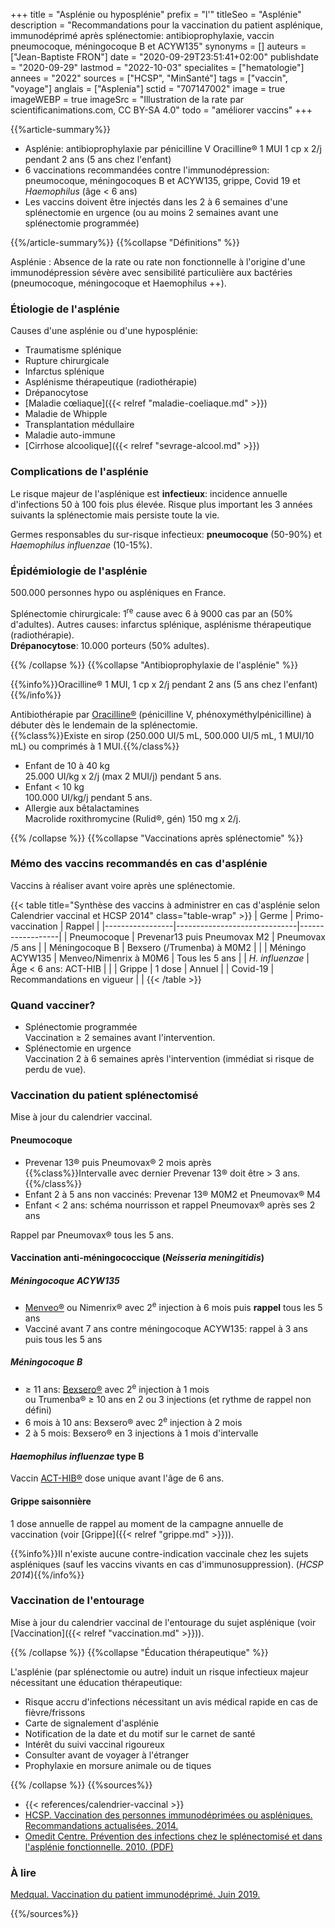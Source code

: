 +++
title = "Asplénie ou hyposplénie"
prefix = "l'"
titleSeo = "Asplénie"
description = "Recommandations pour la vaccination du patient asplénique, immunodéprimé après splénectomie: antibioprophylaxie, vaccin pneumocoque, méningocoque B et ACYW135"
synonyms = []
auteurs = ["Jean-Baptiste FRON"]
date = "2020-09-29T23:51:41+02:00"
publishdate = "2020-09-29"
lastmod = "2022-10-03"
specialites = ["hematologie"]
annees = "2022"
sources = ["HCSP", "MinSanté"]
tags = ["vaccin", "voyage"]
anglais = ["Asplenia"]
sctid = "707147002"
image = true
imageWEBP = true
imageSrc = "Illustration de la rate par scientificanimations.com, CC BY-SA 4.0"
todo = "améliorer vaccins"
+++

{{%article-summary%}}

- Asplénie: antibioprophylaxie par pénicilline V Oracilline® 1 MUI 1 cp x 2/j pendant 2 ans (5 ans chez l'enfant)
- 6 vaccinations recommandées contre l'immunodépression: pneumocoque, méningocoques B et ACYW135, grippe, Covid 19 et *Haemophilus* (âge < 6 ans)
- Les vaccins doivent être injectés dans les 2 à 6 semaines d'une splénectomie en urgence (ou au moins 2 semaines avant une splénectomie programmée)

{{%/article-summary%}}
{{%collapse "Définitions" %}}

Asplénie
: Absence de la rate ou rate non fonctionnelle à l'origine d'une immunodépression sévère avec sensibilité particulière aux bactéries (pneumocoque, méningocoque et Haemophilus ++).

### Étiologie de l'asplénie

Causes d'une asplénie ou d'une hyposplénie:

- Traumatisme splénique
- Rupture chirurgicale
- Infarctus splénique
- Asplénisme thérapeutique (radiothérapie)
- Drépanocytose
- [Maladie cœliaque]({{< relref "maladie-coeliaque.md" >}})
- Maladie de Whipple
- Transplantation médullaire
- Maladie auto-immune
- [Cirrhose alcoolique]({{< relref "sevrage-alcool.md" >}})

### Complications de l'asplénie

Le risque majeur de l'asplénique est **infectieux**: incidence annuelle d'infections 50 à 100 fois plus élevée. Risque plus important les 3 années suivants la splénectomie mais persiste toute la vie.

Germes responsables du sur-risque infectieux: **pneumocoque** (50-90%) et *Haemophilus influenzae* (10-15%).

### Épidémiologie de l'asplénie

500.000 personnes hypo ou aspléniques en France.

Splénectomie chirurgicale: 1<sup>re</sup> cause avec 6 à 9000 cas par an (50% d'adultes). Autres causes: infarctus splénique, asplénisme thérapeutique (radiothérapie).  
**Drépanocytose**: 10.000 porteurs (50% adultes).

{{% /collapse %}}
{{%collapse "Antibioprophylaxie de l'asplénie" %}}

{{%info%}}Oracilline® 1 MUI, 1 cp x 2/j pendant 2 ans (5 ans chez l'enfant){{%/info%}}

Antibiothérapie par [Oracilline®](https://base-donnees-publique.medicaments.gouv.fr/affichageDoc.php?specid=67151899&typedoc=R) (pénicilline V, phénoxyméthylpénicilline) à débuter dès le lendemain de la splénectomie.  
{{%class%}}Existe en sirop (250.000 UI/5 mL, 500.000 UI/5 mL, 1 MUI/10 mL) ou comprimés à 1 MUI.{{%/class%}}

- Enfant de 10 à 40 kg  
  25.000 UI/kg x 2/j (max 2 MUI/j) pendant 5 ans.  
- Enfant < 10 kg  
  100.000 UI/kg/j pendant 5 ans.
- Allergie aux bêtalactamines  
  Macrolide roxithromycine (Rulid®, gén) 150 mg x 2/j.

{{% /collapse %}}
{{%collapse "Vaccinations après splénectomie" %}}

### Mémo des vaccins recommandés en cas d'asplénie

Vaccins à réaliser avant voire après une splénectomie.

{{< table title="Synthèse des vaccins à administrer en cas d'asplénie selon Calendrier vaccinal et HCSP 2014" class="table-wrap" >}}
| Germe           | Primo-vaccination            | Rappel           |
|-----------------|------------------------------|------------------|
| Pneumocoque     | Prevenar13 puis Pneumovax M2 | Pneumovax /5 ans |
| Méningocoque B  | Bexsero (/Trumenba) à M0M2   |                  |
| Méningo ACYW135 | Menveo/Nimenrix à M0M6       | Tous les 5 ans   |
| *H. influenzae* | Âge < 6 ans: ACT-HIB         |                  |
| Grippe          | 1 dose                       | Annuel           |
| Covid-19        | Recommandations en vigueur   |                  |
{{< /table >}}

### Quand vacciner?

- Splénectomie programmée  
  Vaccination ≥ 2 semaines avant l'intervention.
- Splénectomie en urgence  
  Vaccination 2 à 6 semaines après l'intervention (immédiat si risque de perdu de vue).

### Vaccination du patient splénectomisé

Mise à jour du calendrier vaccinal.

#### Pneumocoque

- Prevenar 13® puis Pneumovax® 2 mois après  
  {{%class%}}Intervalle avec dernier Prevenar 13® doit être > 3 ans.{{%/class%}}
- Enfant 2 à 5 ans non vaccinés: Prevenar 13® M0M2 et Pneumovax® M4
- Enfant < 2 ans: schéma nourrisson et rappel Pneumovax® après ses 2 ans

Rappel par Pneumovax® tous les 5 ans.

#### Vaccination anti-méningococcique (*Neisseria meningitidis*)

##### Méningocoque ACYW135

- [Menveo®](https://ec.europa.eu/health/documents/community-register/2021/20210129150720/anx_150720_fr.pdf) ou Nimenrix® avec 2<sup>e</sup> injection à 6 mois puis **rappel** tous les 5 ans
- Vacciné avant 7 ans contre méningocoque ACYW135: rappel à 3 ans puis tous les 5 ans

##### Méningocoque B

- ≥ 11 ans: [Bexsero®](https://ec.europa.eu/health/documents/community-register/2021/20210701152279/anx_152279_fr.pdf) avec 2<sup>e</sup> injection à 1 mois  
  ou Trumenba® ≥ 10 ans en 2 ou 3 injections (et rythme de rappel non défini)
- 6 mois à 10 ans: Bexsero® avec 2<sup>e</sup> injection à 2 mois
- 2 à 5 mois: Bexsero® en 3 injections à 1 mois d'intervalle

#### *Haemophilus influenzae* type B

Vaccin [ACT-HIB®](https://base-donnees-publique.medicaments.gouv.fr/affichageDoc.php?specid=61104024&typedoc=R) dose unique avant l'âge de 6 ans.

#### Grippe saisonnière

1 dose annuelle de rappel au moment de la campagne annuelle de vaccination (voir [Grippe]({{< relref "grippe.md" >}})).

{{%info%}}Il n'existe aucune contre-indication vaccinale chez les sujets aspléniques (sauf les vaccins vivants en cas d'immunosuppression). (*HCSP 2014*){{%/info%}}

### Vaccination de l'entourage

Mise à jour du calendrier vaccinal de l'entourage du sujet asplénique (voir [Vaccination]({{< relref "vaccination.md" >}})).

{{% /collapse %}}
{{%collapse "Éducation thérapeutique" %}}

L'asplénie (par splénectomie ou autre) induit un risque infectieux majeur nécessitant une éducation thérapeutique:

- Risque accru d'infections nécessitant un avis médical rapide en cas de fièvre/frissons
- Carte de signalement d'asplénie
- Notification de la date et du motif sur le carnet de santé
- Intérêt du suivi vaccinal rigoureux
- Consulter avant de voyager à l'étranger
- Prophylaxie en morsure animale ou de tiques

{{% /collapse %}}
{{%sources%}}

- {{< references/calendrier-vaccinal >}}
- [HCSP. Vaccination des personnes immunodéprimées ou aspléniques. Recommandations actualisées. 2014.](https://www.hcsp.fr/explore.cgi/avisrapportsdomaine?clefr=504)
- [Omedit Centre. Prévention des infections chez le splénectomisé et dans l'asplénie fonctionnelle. 2010. (PDF)](http://www.omedit-centre.fr/portail/gallery_files/site/136/2953/5062/5198.pdf)

### À lire

[Medqual. Vaccination du patient immunodéprimé. Juin 2019.](http://www.medqual.fr/images/slideshow/ATBR_Vaccin_04.pdf)

{{%/sources%}}
